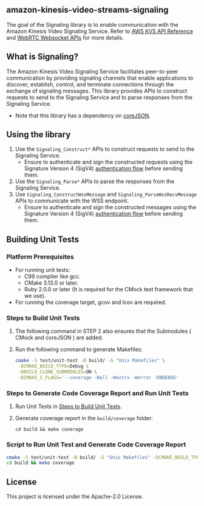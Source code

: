 ## amazon-kinesis-video-streams-signaling

The goal of the Signaling library is to enable communication with the Amazon
Kinesis Video Signaling Service. Refer to
[AWS KVS API Reference](https://docs.aws.amazon.com/kinesisvideostreams/latest/dg/API_Reference.html)
and [WebRTC Websocket APIs](https://docs.aws.amazon.com/kinesisvideostreams-webrtc-dg/latest/devguide/kvswebrtc-websocket-apis.html)
for more details.

## What is Signaling?

The Amazon Kinesis Video Signaling Service facilitates peer-to-peer
communication by providing signaling channels that enable applications to
discover, establish, control, and terminate connections through the exchange of
signaling messages. This library provides APIs to construct requests to send to
the Signaling Service and to parse responses from the Signaling Service.

- Note that this library has a dependency on [coreJSON](https://github.com/FreeRTOS/coreJSON).

## Using the library

1. Use the `Signaling_Construct*` APIs to construct requests to send to the
   Signaling Service.
    - Ensure to authenticate and sign the constructed requests using the Signature
      Version 4 (SigV4) [authentication flow](https://docs.aws.amazon.com/AmazonS3/latest/API/sig-v4-authenticating-requests.html)
      before sending them.
2. Use the `Signaling_Parse*` APIs to parse the responses from the Signaling
   Service.
3. Use `Signaling_ConstructWssMessage` and `Signaling_ParseWssRecvMessage` APIs
   to communicate with the WSS endpoint.
    - Ensure to authenticate and sign the constructed messages using the
      Signature Version 4 (SigV4) [authentication flow](https://docs.aws.amazon.com/AmazonS3/latest/API/sig-v4-authenticating-requests.html)
      before sending them.
      
## Building Unit Tests

### Platform Prerequisites

- For running unit tests:
    - C99 compiler like gcc.
    - CMake 3.13.0 or later.
    - Ruby 2.0.0 or later (It is required for the CMock test framework that we
      use).
- For running the coverage target, gcov and lcov are required.


### Steps to Build Unit Tests

1. The following command in STEP 2 also ensures that the Submodules ( CMock and coreJSON ) are added.
2. Run the following command to generate Makefiles:

    ```sh
    cmake -S test/unit-test -B build/ -G "Unix Makefiles" \
     -DCMAKE_BUILD_TYPE=Debug \
     -DBUILD_CLONE_SUBMODULES=ON \
     -DCMAKE_C_FLAGS='--coverage -Wall -Wextra -Werror -DNDEBUG'
    ```

### Steps to Generate Code Coverage Report and Run Unit Tests

1. Run Unit Tests in [Steps to Build Unit Tests](#steps-to-build-unit-tests).
2. Generate coverage report in the `build/coverage` folder:

    ```
    cd build && make coverage
    ```

### Script to Run Unit Test and Generate Code Coverage Report

```sh
cmake -S test/unit-test -B build/ -G "Unix Makefiles" -DCMAKE_BUILD_TYPE=Debug -DBUILD_CLONE_SUBMODULES=ON -DCMAKE_C_FLAGS='--coverage -Wall -Wextra -Werror -DNDEBUG -DLIBRARY_LOG_LEVEL=LOG_DEBUG'
cd build && make coverage
```
## License

This project is licensed under the Apache-2.0 License.
